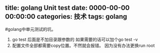 title: golang Unit test
date: 0000-00-00 00:00:00
categories: 技术
tags: golang
---

#golang中单元测试的坑。
1. go test 后面是不加目录跟参数的
如果需要的话可以加个go test -v
2. 配置文件全部都需要copy位置。不然就会报错。
因为没有办法更换run root
